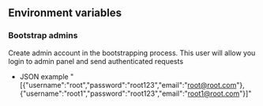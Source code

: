 ## Environment variables

### Bootstrap admins
Create admin account in the bootstrapping process. This user will allow you login to admin panel and send authenticated requests 

- JSON example "[{"username":"root","password":"root123","email":"root@root.com"},{"username":"root1","password":"root123","email":"root1@root.com"}]"
